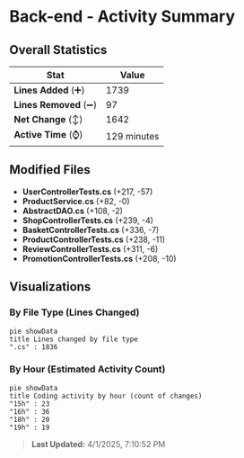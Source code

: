 # Back-end - Activity Summary 

## Overall Statistics

| Stat                   | Value                                                             |
| ---------------------- | ----------------------------------------------------------------- |
| **Lines Added** (➕)   | 1739                                          |
| **Lines Removed** (➖) | 97                                        |
| **Net Change** (↕)    | 1642                |
| **Active Time** (⌚)   | 129 minutes |


## Modified Files
- **UserControllerTests.cs** (+217, -57)
- **ProductService.cs** (+82, -0)
- **AbstractDAO.cs** (+108, -2)
- **ShopControllerTests.cs** (+239, -4)
- **BasketControllerTests.cs** (+336, -7)
- **ProductControllerTests.cs** (+238, -11)
- **ReviewControllerTests.cs** (+311, -6)
- **PromotionControllerTests.cs** (+208, -10)

## Visualizations

### By File Type (Lines Changed)

```mermaid
pie showData
title Lines changed by file type
".cs" : 1836
```

### By Hour (Estimated Activity Count)

```mermaid
pie showData
title Coding activity by hour (count of changes)
"15h" : 23
"16h" : 36
"18h" : 20
"19h" : 19
```


> **Last Updated:** 4/1/2025, 7:10:52 PM